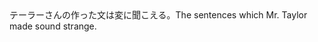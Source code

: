 <tr><td>テーラーさんの作った文は変に聞こえる。<td><tr><tr><td>The sentences which Mr. Taylor made sound strange.<td><tr></table>


